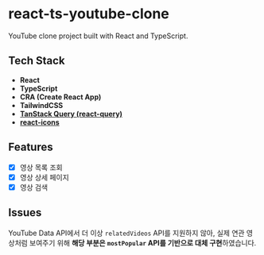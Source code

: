 # react-ts-youtube-clone

YouTube clone project built with React and TypeScript.

## Tech Stack

- **React**
- **TypeScript**
- **CRA (Create React App)**
- **TailwindCSS**
- [**TanStack Query (react-query)**](https://tanstack.com/query/latest)
- [**react-icons**](https://react-icons.github.io/react-icons/)

## Features

- [x] 영상 목록 조회
- [x] 영상 상세 페이지
- [x] 영상 검색

## Issues

YouTube Data API에서 더 이상 `relatedVideos` API를 지원하지 않아,
실제 연관 영상처럼 보여주기 위해 **해당 부분은 `mostPopular` API를 기반으로 대체 구현**하였습니다.
